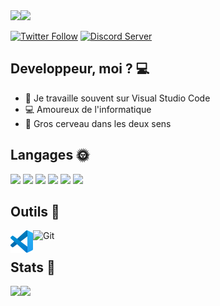 <img src="https://cdn.discordapp.com/emojis/814877275325071411.png?v=1" width="25px">
<img align="left" src="https://profile-counter.glitch.me/zillw2s/count.svg" />

[![Twitter Follow](https://img.shields.io/badge/Twitter-1DA1F2?style=for-the-badge&logo=twitter&logoColor=white)](https://twitter.com/kud3re)
[![Discord Server](https://img.shields.io/badge/Discord-7289DA?style=for-the-badge&logo=discord&logoColor=white)](https://discord.gg/TrfFuVS8bD)

## Developpeur, moi ? 💻
- 🌙 Je travaille souvent sur Visual Studio Code
- 💻 Amoureux de l'informatique
- 🧠 Gros cerveau dans les deux sens

## Langages 🌞
<p>
<img src="https://img.shields.io/badge/Python-3776AB?style=for-the-badge&logo=python&logoColor=white"/>
	<img src="https://img.shields.io/badge/JavaScript-F7DF1E?style=for-the-badge&logo=javascript&logoColor=black"/>
	<img src="https://img.shields.io/badge/html5%20-%23E34F26.svg?&style=for-the-badge&logo=html5&logoColor=white"/>
	<img src="https://img.shields.io/badge/css3%20-%231572B6.svg?&style=for-the-badge&logo=css3&logoColor=white"/>
        <img src="https://img.shields.io/badge/PHP-777BB4?style=for-the-badge&logo=php&logoColor=white"/>
        <img src="https://img.shields.io/badge/Shell_Script-121011?style=for-the-badge&logo=gnu-bash&logoColor=white"/>
</p>

## Outils 🧱
<p>
<img align="left" alt="Visual Studio Code" width="36px" src="https://raw.githubusercontent.com/github/explore/80688e429a7d4ef2fca1e82350fe8e3517d3494d/topics/visual-studio-code/visual-studio-code.png" />
<img align="left" alt="Git" width="36px" src="https://external-content.duckduckgo.com/iu/?u=https%3A%2F%2Fupload.wikimedia.org%2Fwikipedia%2Fcommons%2Fthumb%2F3%2F3f%2FGit_icon.svg%2F768px-Git_icon.svg.png&f=1&nofb=1" />
</p>

<br>

## Stats 🧪
<p>
<img align="left" src="https://github-readme-stats.vercel.app/api?username=Perquisition&theme=blue-green">
<img align="left" src="https://github-readme-stats.vercel.app/api/top-langs/?username=Perquisition&theme=blue-green">
</p>
